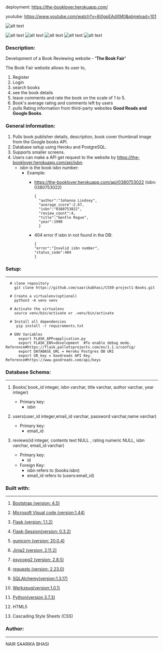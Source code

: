 deployment: https://the-booklover.herokuapp.com/

youtube: https://www.youtube.com/watch?v=6i0gpEAdXM0&pbjreload=101

![alt text](https://user-images.githubusercontent.com/55930906/84531715-fbfc6600-acb2-11ea-8a17-911be2c38297.png?raw=true)
  
  
![alt text](https://user-images.githubusercontent.com/55930906/84535544-feae8980-acb9-11ea-81e3-a508bcdd6e33.png?raw=true)
![alt text](https://user-images.githubusercontent.com/55930906/84529435-732ffb00-acaf-11ea-98b7-a375865f4b8c.png?raw=true)
![alt text](https://user-images.githubusercontent.com/55930906/84529458-7aef9f80-acaf-11ea-8c5c-8bbbe29e1cb1.png?raw=true)
![alt text](https://user-images.githubusercontent.com/55930906/84529464-7d51f980-acaf-11ea-941a-9fe718b06a3c.png?raw=true)
![alt text](https://user-images.githubusercontent.com/55930906/84529470-804cea00-acaf-11ea-803a-0341d39dd645.png?raw=true)
        
    
      
      
    

### Description:

Development of a Book Reviewing website - **'The Book Fair'** 

The Book Fair website allows its user to,
1. Register
2. Login
2. search books
3. see the book details
4. leave comments and rate the book on the scale of 1 to 5.
5. Book's average rating and comments left by users
6. pulls Rating information from third-party websites **Good Reads and Google Books**.  


### General information:

1. Pulls book publisher details, description, book cover thumbnail image  from the Google books API.
2. Database setup using Heroku and PostgreSQL.
3. Supports smaller screens.
4. Users can make a API get request to the website by https://the-booklover.herokuapp.com/api/isbn.
   * isbn is the book isbn number:
       * Example:
            * https://the-booklover.herokuapp.com/api/0380753022 (isbn: 0380753022)
            
              ```
              {
                "author":"Johanna Lindsey",
                "average_score":2.67,
                "isbn":"0380753022",
                "review_count":4,
                "title":"Gentle Rogue",
                "year":1990
                }
              ```
              
            * 404 error if isbn in not found in the DB:
              ```
              {
              "error":"Invalid isbn number",
              "status_code":404
              }
              ```


### Setup:
---------------
  ``` 
    # clone repository
      git clone https://github.com/saarikabhasi/CS50-project1-Books.git
      
    # Create a virtualenv(optional)
      python3 -m venv venv  
      
    # Activate the virtualenv
      source venv/bin/activate or .venv/bin/activate
      
    # Install all dependencies
       pip install -r requirements.txt
       
    # ENV Variables
        export FLASK_APP=application.py 
        export FLASK_ENV=development  #To enable debug mode. Reference#https://flask.palletsprojects.com/en/1.1.x/config/
        export DATABASE_URL = Heroku Postgres DB URI 
        export GR_key = Goodreads API Key. Reference#https://www.goodreads.com/api/keys 
   ```
        
 ### Database Schema:
 --------------------
 1) Books( book_id	integer, isbn	varchar, title	varchar, author	varchar, year	integer)  
    * Primary key:
       * isbn
    
 2) users(user_id	integer,email_id	varchar, password	varchar,name	varchar)
    * Primary key: 
       * email_id
     
 3) reviews(id	integer,	contents	text NULL	, rating	numeric NULL, isbn	varchar, email_id	varchar)
    * Primary key: 
      * id
    * Foreign Key: 
        * isbn refers to (books:isbn)
        * email_id refers to (users:email_id)	
        
### Built with:
--------------------

1. [Bootstrap (version: 4.5)](https://getbootstrap.com/)

2. [Microsoft Visual code (version:1.44)](https://code.visualstudio.com/)

3. [Flask (version: 1.1.2)](https://flask.palletsprojects.com/en/1.1.x/)

4. [Flask-Session(version: 0.3.2)](https://flask.palletsprojects.com/en/1.1.x/)

5. [gunicorn (version: 20.0.4)](https://pypi.org/project/gunicorn/)

6. [Jinja2 (version: 2.11.2)](https://jinja.palletsprojects.com/en/2.11.x/)

7. [psycopg2 (version: 2.8.5)](https://pypi.org/project/psycopg2/)

8. [requests (version: 2.23.0)](https://pypi.org/project/requests/)

9. [SQLAlchemy(version:1.3.17)](https://flask-sqlalchemy.palletsprojects.com/en/2.x/)

10. [Werkzeug(version:1.0.1)](https://werkzeug.palletsprojects.com/en/1.0.x/)

11. [Python(version 3.7.3)](https://www.python.org/)

12. HTML5

13. Cascading Style Sheets (CSS)



### Author:
------------
NAIR SAARIKA BHASI

